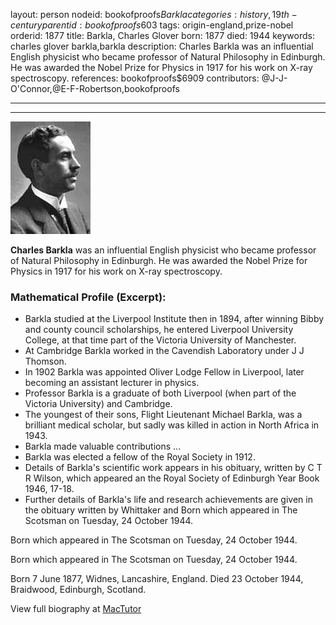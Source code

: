 layout: person
nodeid: bookofproofs$Barkla
categories: history,19th-century
parentid: bookofproofs$603
tags: origin-england,prize-nobel
orderid: 1877
title: Barkla, Charles Glover
born: 1877
died: 1944
keywords: charles glover barkla,barkla
description: Charles Barkla was an influential English physicist who became professor of Natural Philosophy in Edinburgh. He was awarded the Nobel Prize for Physics in 1917 for his work on X-ray spectroscopy.
references: bookofproofs$6909
contributors: @J-J-O'Connor,@E-F-Robertson,bookofproofs

---



---

![Barkla.jpg](https://github.com/bookofproofs/bookofproofs.github.io/blob/main/_sources/_assets/images/portraits/Barkla.jpg?raw=true)

**Charles Barkla** was an influential English physicist who became professor of Natural Philosophy in Edinburgh. He was awarded the Nobel Prize for Physics in 1917 for his work on X-ray spectroscopy.

### Mathematical Profile (Excerpt):
* Barkla studied at the Liverpool Institute then in 1894, after winning Bibby and county council scholarships, he entered Liverpool University College, at that time part of the Victoria University of Manchester.
* At Cambridge Barkla worked in the Cavendish Laboratory under J J Thomson.
* In 1902 Barkla was appointed Oliver Lodge Fellow in Liverpool, later becoming an assistant lecturer in physics.
* Professor Barkla is a graduate of both Liverpool (when part of the Victoria University) and Cambridge.
* The youngest of their sons, Flight Lieutenant Michael Barkla, was a brilliant medical scholar, but sadly was killed in action in North Africa in 1943.
* Barkla made valuable contributions ...
* Barkla was elected a fellow of the Royal Society in 1912.
* Details of Barkla's scientific work appears in his obituary, written by C T R Wilson, which appeared an the Royal Society of Edinburgh Year Book 1946, 17-18.
* Further details of Barkla's life and research achievements are given in the obituary written by Whittaker and Born which appeared in The Scotsman on Tuesday, 24 October 1944.

Born which appeared in The Scotsman on Tuesday, 24 October 1944.

Born which appeared in The Scotsman on Tuesday, 24 October 1944.

Born 7 June 1877, Widnes, Lancashire, England. Died 23 October 1944, Braidwood, Edinburgh, Scotland.

View full biography at [MacTutor](https://mathshistory.st-andrews.ac.uk/Biographies/Barkla/)
